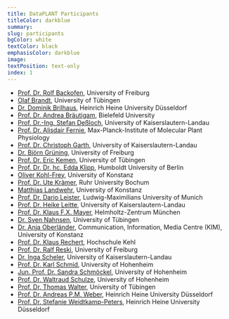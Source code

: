 ```yaml
---
title: DataPLANT Participants
titleColor: darkblue
summary: 
slug: participants
bgColor: white
textColor: black
emphasisColor: darkblue
image: 
textPosition: text-only
index: 1
---
```


- [Prof. Dr. Rolf Backofen](), University of Freiburg 
- [Olaf Brandt](), University of Tübingen 
- [Dr. Dominik Brilhaus](), Heinrich Heine University Düsseldorf 
- [Prof. Dr. Andrea Bräutigam](), Bielefeld University
- [Prof. Dr.-Ing. Stefan Deßloch](), University of Kaiserslautern-Landau
- [Prof. Dr. Alisdair Fernie](), Max-Planck-Institute of Molecular Plant Physiology
- [Prof. Dr. Christoph Garth](), University of Kaiserslautern-Landau
- [Dr. Björn Grüning](), University of Freiburg
- [Prof. Dr. Eric Kemen](), University of Tübingen 
- [Prof. Dr. Dr. hc. Edda Klipp](), Humboldt University of Berlin 
- [Oliver Kohl-Frey](), University of Konstanz
- [Prof. Dr. Ute Krämer](), Ruhr University Bochum
- [Matthias Landwehr](), University of Konstanz
- [Prof. Dr. Dario Leister](), Ludwig-Maximilians University of Munich
- [Prof. Dr. Heike Leitte](), University of Kaiserslautern-Landau 
- [Prof. Dr. Klaus F.X. Mayer](), Helmholtz-Zentrum München
- [Dr. Sven Nahnsen](), University of Tübingen
- [Dr. Anja Oberländer](), Communication, Information, Media Centre (KIM), University of Konstanz
- [Prof. Dr. Klaus Rechert](), Hochschule Kehl
- [Prof. Dr. Ralf Reski](), University of Freiburg
- [Dr. Inga Scheler](), University of Kaiserslautern-Landau
- [Prof. Dr. Karl Schmid](), University of Hohenheim
- [Jun. Prof. Dr. Sandra Schmöckel](), University of Hohenheim
- [Prof. Dr. Waltraud Schulze](), University of Hohenheim
- [Prof. Dr. Thomas Walter](), University of Tübingen 
- [Prof. Dr. Andreas P.M. Weber](), Heinrich Heine University Düsseldorf
- [Prof. Dr. Stefanie Weidtkamp-Peters](), Heinrich Heine University Düsseldorf
